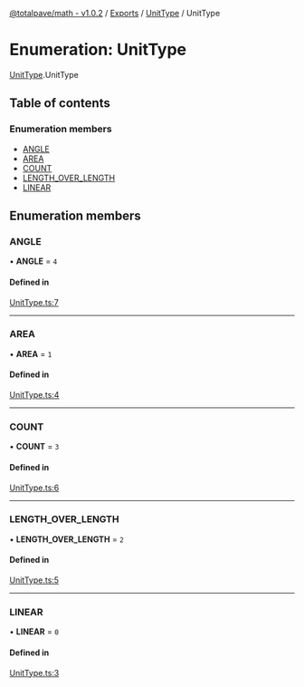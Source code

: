 [@totalpave/math - v1.0.2](../README.md) / [Exports](../modules.md) / [UnitType](../modules/UnitType.md) / UnitType

# Enumeration: UnitType

[UnitType](../modules/UnitType.md).UnitType

## Table of contents

### Enumeration members

- [ANGLE](UnitType.UnitType-1.md#angle)
- [AREA](UnitType.UnitType-1.md#area)
- [COUNT](UnitType.UnitType-1.md#count)
- [LENGTH\_OVER\_LENGTH](UnitType.UnitType-1.md#length_over_length)
- [LINEAR](UnitType.UnitType-1.md#linear)

## Enumeration members

### ANGLE

• **ANGLE** = `4`

#### Defined in

[UnitType.ts:7](https://github.com/totalpave/math/blob/0f55c9c/src/UnitType.ts#L7)

___

### AREA

• **AREA** = `1`

#### Defined in

[UnitType.ts:4](https://github.com/totalpave/math/blob/0f55c9c/src/UnitType.ts#L4)

___

### COUNT

• **COUNT** = `3`

#### Defined in

[UnitType.ts:6](https://github.com/totalpave/math/blob/0f55c9c/src/UnitType.ts#L6)

___

### LENGTH\_OVER\_LENGTH

• **LENGTH\_OVER\_LENGTH** = `2`

#### Defined in

[UnitType.ts:5](https://github.com/totalpave/math/blob/0f55c9c/src/UnitType.ts#L5)

___

### LINEAR

• **LINEAR** = `0`

#### Defined in

[UnitType.ts:3](https://github.com/totalpave/math/blob/0f55c9c/src/UnitType.ts#L3)
